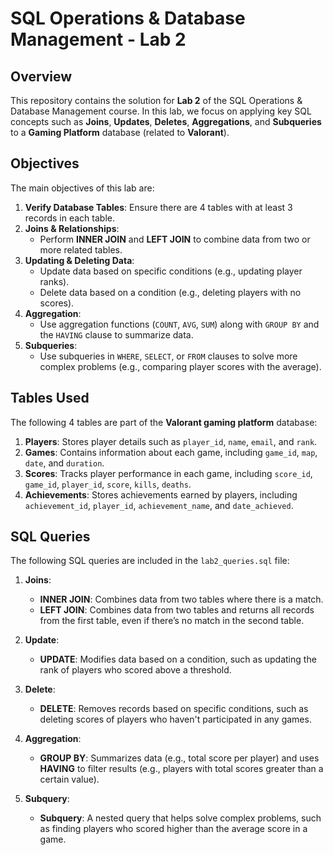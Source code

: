 # SQL Operations & Database Management - Lab 2

## Overview

This repository contains the solution for **Lab 2** of the SQL Operations & Database Management course. In this lab, we focus on applying key SQL concepts such as **Joins**, **Updates**, **Deletes**, **Aggregations**, and **Subqueries** to a **Gaming Platform** database (related to **Valorant**).

## Objectives

The main objectives of this lab are:

1. **Verify Database Tables**: Ensure there are 4 tables with at least 3 records in each table.
2. **Joins & Relationships**:
   - Perform **INNER JOIN** and **LEFT JOIN** to combine data from two or more related tables.
3. **Updating & Deleting Data**:
   - Update data based on specific conditions (e.g., updating player ranks).
   - Delete data based on a condition (e.g., deleting players with no scores).
4. **Aggregation**:
   - Use aggregation functions (`COUNT`, `AVG`, `SUM`) along with `GROUP BY` and the `HAVING` clause to summarize data.
5. **Subqueries**:
   - Use subqueries in `WHERE`, `SELECT`, or `FROM` clauses to solve more complex problems (e.g., comparing player scores with the average).

## Tables Used

The following 4 tables are part of the **Valorant gaming platform** database:

1. **Players**: Stores player details such as `player_id`, `name`, `email`, and `rank`.
2. **Games**: Contains information about each game, including `game_id`, `map`, `date`, and `duration`.
3. **Scores**: Tracks player performance in each game, including `score_id`, `game_id`, `player_id`, `score`, `kills`, `deaths`.
4. **Achievements**: Stores achievements earned by players, including `achievement_id`, `player_id`, `achievement_name`, and `date_achieved`.

## SQL Queries

The following SQL queries are included in the `lab2_queries.sql` file:

1. **Joins**:
   - **INNER JOIN**: Combines data from two tables where there is a match.
   - **LEFT JOIN**: Combines data from two tables and returns all records from the first table, even if there’s no match in the second table.

2. **Update**:
   - **UPDATE**: Modifies data based on a condition, such as updating the rank of players who scored above a threshold.

3. **Delete**:
   - **DELETE**: Removes records based on specific conditions, such as deleting scores of players who haven't participated in any games.

4. **Aggregation**:
   - **GROUP BY**: Summarizes data (e.g., total score per player) and uses **HAVING** to filter results (e.g., players with total scores greater than a certain value).

5. **Subquery**:
   - **Subquery**: A nested query that helps solve complex problems, such as finding players who scored higher than the average score in a game.

